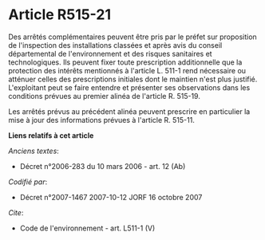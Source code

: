 # Article R515-21

Des arrêtés complémentaires peuvent être pris par le préfet sur proposition de l'inspection des installations classées et
après avis du conseil départemental de l'environnement et des risques sanitaires et technologiques. Ils peuvent fixer toute
prescription additionnelle que la protection des intérêts mentionnés à l'article L. 511-1 rend nécessaire ou atténuer celles
des prescriptions initiales dont le maintien n'est plus justifié. L'exploitant peut se faire entendre et présenter ses
observations dans les conditions prévues au premier alinéa de l'article R. 515-19. 

Les arrêtés prévus au précédent alinéa peuvent prescrire en particulier la mise à jour des informations prévues à l'article
R. 515-11.

**Liens relatifs à cet article**

_Anciens textes_:

  - Décret n°2006-283 du 10 mars 2006 - art. 12 (Ab)

_Codifié par_:

  - Décret n°2007-1467 2007-10-12 JORF 16 octobre 2007

_Cite_:

  - Code de l'environnement - art. L511-1 (V)
